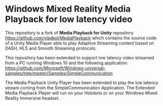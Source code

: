  # Windows Mixed Reality Media Playback for low latency video

This repository is a fork of **Media Playback for Unity** repository  https://github.com/vladkol/MediaPlayback which contains the source code of a Unity Media Player able to play Adaptive Streaming content based on DASH, HLS and Smooth Streaming protocols.

This repository has been extended to support low latency video streamed from a PC running Windows 10 and the following application:
https://github.com/Microsoft/Windows-universal-samples/tree/master/Samples/SimpleCommunication 

The Media Playback Unity Player has been extended to play the low latency stream coming from the SimpleCommunication Application. The Extended Media Playback Player will run on your Hololens or on your Windows Mixed Reality Immersive headset.
